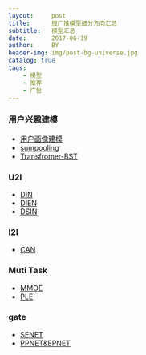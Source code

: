 ```yaml
---
layout:     post
title:      搜广推模型细分方向汇总
subtitle:   模型汇总
date:       2017-06-19
author:     BY
header-img: img/post-bg-universe.jpg
catalog: true
tags:
    - 模型
    - 推荐
    - 广告
---
```


 ### 用户兴趣建模

 - [用户画像建模]()
 - [sumpooling]()
 - [Transfromer-BST](https://arxiv.org/pdf/1905.06874v1)


 ### U2I

 - [DIN](https://arxiv.org/pdf/1706.06978)
 - [DIEN](https://arxiv.org/pdf/1809.03672.pdf)
 - [DSIN](https://arxiv.org/pdf/1905.06482v1.pdf)


 ### I2I

 - [CAN](https://arxiv.org/pdf/2011.05625.pdf)


 ### Muti Task

 - [MMOE](https://dl.acm.org/doi/pdf/10.1145/3219819.3220007)
 - [PLE](https://dl.acm.org/doi/abs/10.1145/3383313.3412236)


 ### gate
 
 - [SENET](https://arxiv.org/abs/1709.01507)
 - [PPNET&EPNET](https://zhuanlan.zhihu.com/p/341345727)

